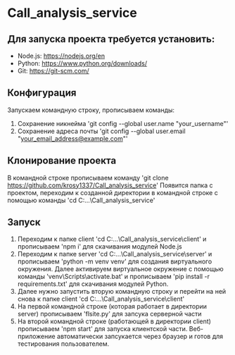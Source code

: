 # Call_analysis_service

## Для запуска проекта требуется установить:
- Node.js:   https://nodejs.org/en
- Python:    https://www.python.org/downloads/
- Git:       https://git-scm.com/

## Конфигурация
Запускаем командную строку, прописываем команды:
1. Сохранение никнейма 'git config --global user.name "your_username"'
2. Сохранение адреса почты 'git config --global user.email "your_email_address@example.com"'

## Клонирование проекта
В командной строке прописываем команду 'git clone  https://github.com/krosy1337/Call_analysis_service'
Появится папка с проектом, переходим к созданной директории в командной строке с помощью команды 'cd C:\...\Call_analysis_service'

## Запуск
1. Переходим к папке client 'cd C:\...\Call_analysis_service\client' и прописываем 'npm i' для скачивания модулей Node.js
2. Переходим к папке server 'cd C:\...\Call_analysis_service\server' и прописываем 'python -m venv venv' для создания виртуального окружения.
Далее активируем виртуальное окружение с помощью команды 'venv\Scripts\activate.bat' и прописываем 'pip install -r requirements.txt' для
скачивания модулей Python.
3. Далее нужно запустить вторую командную  строку и перейти на ней снова к папке client 'cd C:\...\Call_analysis_service\client'
4. На первой командной строке (которая работает в директории server) прописываем 'flsite.py' для запсука серверной части
5. На второй командной строке (работающей в директории client) прописываем 'npm start' для запуска клиентской части. Веб-приложение
автоматически запсукается через браузер и готов для тестирования пользователем.
